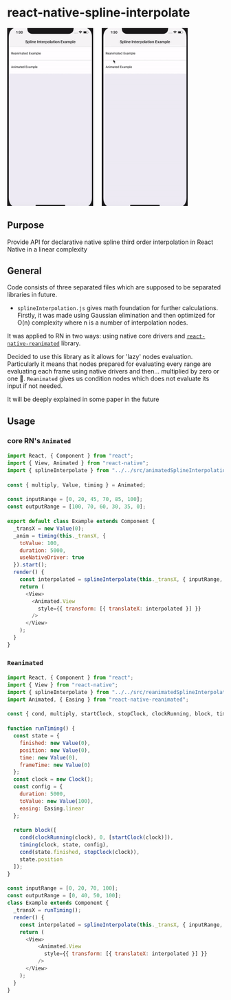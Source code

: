 # react-native-spline-interpolate
<img src="Gifs/reanimated.gif" width="200" />&nbsp;&nbsp;&nbsp;&nbsp;
<img src="Gifs/animated.gif" width="200" />
## Purpose
Provide API for declarative native spline third order interpolation in React Native in a linear complexity

## General
Code consists of three separated files which are supposed to be separated libraries in future.

- `splineInterpolation.js` 
gives math foundation for further calculations.
Firstly, it was made using Gaussian elimination and then optimized for O(n) complexity where n is a number of interpolation nodes.

It was applied to RN in two ways: using native core drivers 
and [`react-native-reanimated`](https://github.com/kmagiera/react-native-reanimated) library.

Decided to use this library as it allows for 'lazy' nodes evaluation. 
Particularly it means that nodes prepared for evaluating every range 
are evaluating each frame using native drivers and then... multiplied by zero or one :tada:.
`Reanimated` gives us condition nodes which does not evaluate its input if not needed.

It will be deeply explained in some paper in the future


## Usage
### core RN's `Animated` 
```javascript
import React, { Component } from "react";
import { View, Animated } from "react-native";
import { splineInterpolate } from "../../src/animatedSplineInterpolation";

const { multiply, Value, timing } = Animated;

const inputRange = [0, 20, 45, 70, 85, 100];
const outputRange = [100, 70, 60, 30, 35, 0];

export default class Example extends Component {
  _transX = new Value(0);
  _anim = timing(this._transX, {
    toValue: 100,
    duration: 5000,
    useNativeDriver: true
  }).start();
  render() {
    const interpolated = splineInterpolate(this._transX, { inputRange, outputRange });
    return (
      <View>
        <Animated.View
          style={{ transform: [{ translateX: interpolated }] }}
        />
      </View>
    );
  }
}

```

### `Reanimated`
```javascript
import React, { Component } from "react";
import { View } from "react-native";
import { splineInterpolate } from "../../src/reanimatedSplineInterpolation";
import Animated, { Easing } from "react-native-reanimated";

const { cond, multiply, startClock, stopClock, clockRunning, block, timing, Value, Clock } = Animated;

function runTiming() {
  const state = {
    finished: new Value(0),
    position: new Value(0),
    time: new Value(0),
    frameTime: new Value(0)
  };
  const clock = new Clock();
  const config = {
    duration: 5000,
    toValue: new Value(100),
    easing: Easing.linear
  };

  return block([
    cond(clockRunning(clock), 0, [startClock(clock)]),
    timing(clock, state, config),
    cond(state.finished, stopClock(clock)),
    state.position
  ]);
}

const inputRange = [0, 20, 70, 100];
const outputRange = [0, 40, 50, 100];
class Example extends Component {
  _transX = runTiming();
  render() {
    const interpolated = splineInterpolate(this._transX, { inputRange, outputRange });
    return (
      <View>
          <Animated.View
            style={{ transform: [{ translateX: interpolated }] }}
          />
      </View>
    );
  }
}
```

 
